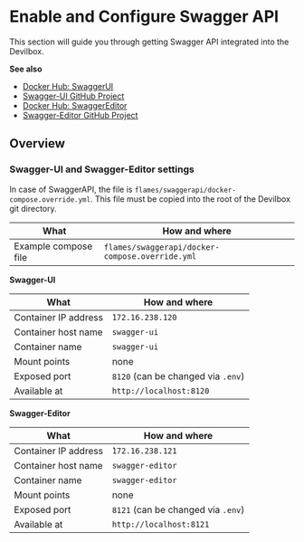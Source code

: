 # Enable and Configure Swagger API

This section will guide you through getting Swagger API integrated into the Devilbox.

**See also**

* [Docker Hub: SwaggerUI](https://hub.docker.com/r/swaggerapi/swagger-ui)
* [Swagger-UI GitHub Project](https://github.com/swagger-api/swagger-ui)
* [Docker Hub: SwaggerEditor](https://hub.docker.com/r/swaggerapi/swagger-editor/)
* [Swagger-Editor GitHub Project](https://github.com/swagger-api/swagger-editor)
    
## Overview

### Swagger-UI and Swagger-Editor settings

In case of SwaggerAPI, the file is `flames/swaggerapi/docker-compose.override.yml`. This file
must be copied into the root of the Devilbox git directory.
    
| What        | How and where |
| ----------- | ------------- |
| Example compose file  | `flames/swaggerapi/docker-compose.override.yml` | 

**Swagger-UI**

| What        | How and where |
| ----------- | ------------- |
| Container IP address  | `̀172.16.238.120`                   | 
| Container host name   | `swagger-ui`                       | 
| Container name        | `swagger-ui`                       | 
| Mount points          | none                               | 
| Exposed port          | `8120` (can be changed via `.env`) |  
| Available at          | `http://localhost:8120`            | 

**Swagger-Editor**

| What        | How and where |
| ----------- | ------------- |
| Container IP address  | `̀172.16.238.121`                   | 
| Container host name   | `swagger-editor`                   | 
| Container name        | `swagger-editor`                   | 
| Mount points          | none                               | 
| Exposed port          | `8121` (can be changed via `.env`) |  
| Available at          | `http://localhost:8121`            | 
